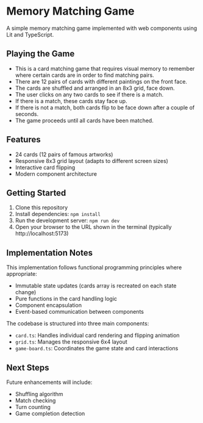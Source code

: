 # Memory Matching Game

A simple memory matching game implemented with web components using Lit and TypeScript.

## Playing the Game

- This is a card matching game that requires visual memory to remember where certain cards are in order to find matching pairs.
- There are 12 pairs of cards with different paintings on the front face.
- The cards are shuffled and arranged in an 8x3 grid, face down.
- The user clicks on any two cards to see if there is a match.
- If there is a match, these cards stay face up.
- If there is not a match, both cards flip to be face down after a couple of seconds.
- The game proceeds until all cards have been matched.

## Features
- 24 cards (12 pairs of famous artworks)
- Responsive 8x3 grid layout (adapts to different screen sizes)
- Interactive card flipping
- Modern component architecture

## Getting Started

1. Clone this repository
2. Install dependencies: `npm install`
3. Run the development server: `npm run dev`
4. Open your browser to the URL shown in the terminal (typically http://localhost:5173)

## Implementation Notes

This implementation follows functional programming principles where appropriate:
- Immutable state updates (cards array is recreated on each state change)
- Pure functions in the card handling logic
- Component encapsulation
- Event-based communication between components

The codebase is structured into three main components:
- `card.ts`: Handles individual card rendering and flipping animation
- `grid.ts`: Manages the responsive 6x4 layout
- `game-board.ts`: Coordinates the game state and card interactions

## Next Steps

Future enhancements will include:
- Shuffling algorithm
- Match checking
- Turn counting
- Game completion detection